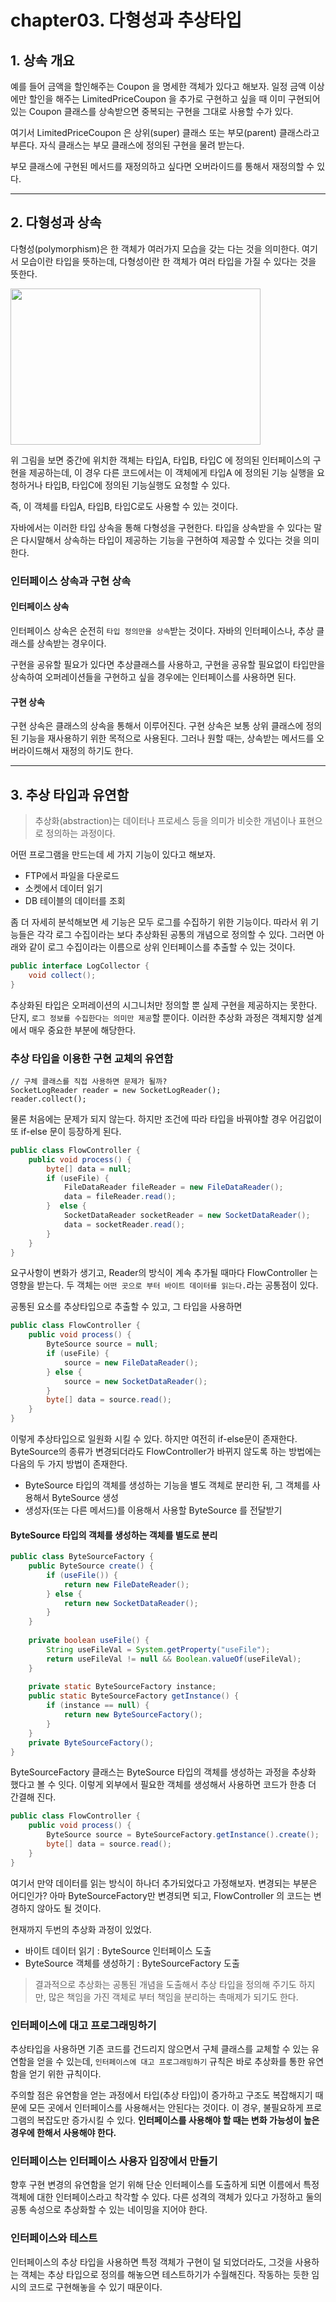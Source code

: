 # chapter03. 다형성과 추상타입
## 1. 상속 개요
예를 들어 금액을 할인해주는 Coupon 을 명세한 객체가 있다고 해보자.
일정 금액 이상에만 할인을 해주는 LimitedPriceCoupon 을 추가로 
구현하고 싶을 때 이미 구현되어 있는 Coupon 클래스를 상속받으면
중복되는 구현을 그대로 사용할 수가 있다.

여기서 LimitedPriceCoupon 은 상위(super) 클래스 또는 부모(parent) 클래스라고
부른다. 자식 클래스는 부모 클래스에 정의된 구현을 물려 받는다.

부모 클래스에 구현된 메서드를 재정의하고 싶다면 오버라이드를 통해서 
재정의할 수 있다.

---
## 2. 다형성과 상속
다형성(polymorphism)은 한 객체가 여러가지 모습을 갖는 다는 것을 의미한다.
여기서 모습이란 타입을 뜻하는데, 다형성이란 한 객체가 여러 타입을 가질 수 
있다는 것을 뜻한다.

<img src="https://user-images.githubusercontent.com/42382027/77161200-6e164200-6aec-11ea-9943-cd4140e27acd.jpeg" width="400" height="250" />

위 그림을 보면 중간에 위치한 객체는 타입A, 타입B, 타입C 에 정의된 인터페이스의
구현을 제공하는데, 이 경우 다른 코드에서는 이 객체에게 타입A 에 
정의된 기능 실행을 요청하거나 타입B, 타입C에 정의된 기능실행도
요청할 수 있다.

즉, 이 객체를 타입A, 타입B, 타입C로도 사용할 수 있는 것이다.

자바에서는 이러한 타입 상속을 통해 다형성을 구현한다.
타입을 상속받을 수 있다는 말은 다시말해서 상속하는 타입이 제공하는 기능을
구현하여 제공할 수 있다는 것을 의미한다.

### 인터페이스 상속과 구현 상속
#### 인터페이스 상속 
인터페이스 상속은 순전히 `타입 정의만을 상속`받는 것이다.
자바의 인터페이스나, 추상 클래스를 상속받는 경우이다.

구현을 공유할 필요가 있다면 추상클래스를 사용하고,
구현을 공유할 필요없이 타입만을 상속하여 오퍼레이션들을 구현하고 
싶을 경우에는 인터페이스를 사용하면 된다.

#### 구현 상속
구현 상속은 클래스의 상속을 통해서 이루어진다. 구현 상속은 보통
상위 클래스에 정의된 기능을 재사용하기 위한 목적으로 사용된다.
그러나 원할 때는, 상속받는 메서드를 오버라이드해서 재정의 하기도 한다.

---
## 3. 추상 타입과 유연함
> 추상화(abstraction)는 데이터나 프로세스 등을 의미가 비슷한 개념이나 
표현으로 정의하는 과정이다. 

어떤 프로그램을 만드는데 세 가지 기능이 있다고 해보자.
* FTP에서 파일을 다운로드
* 소켓에서 데이터 읽기
* DB 테이블의 데이터를 조회

좀 더 자세히 분석해보면 세 기능은 모두 로그를 수집하기 위한 기능이다.
따라서 위 기능들은 각각 로그 수집이라는 보다 추상화된 공통의 개념으로 정의할 수 있다.
그러면 아래와 같이 로그 수집이라는 이름으로 상위 인터페이스를 추출할 수 있는 것이다.

```java
public interface LogCollector {
    void collect();
}
```
추상화된 타입은 오퍼레이션의 시그니처만 정의할 뿐 실제 구현을 제공하지는 못한다.
단지, `로그 정보를 수집한다는 의미만 제공`할 뿐이다.
이러한 추상화 과정은 객체지향 설계에서 매우 중요한 부분에 해당한다.

### 추상 타입을 이용한 구현 교체의 유연함
```
// 구체 클래스를 직접 사용하면 문제가 될까?
SocketLogReader reader = new SocketLogReader();
reader.collect();
```

물론 처음에는 문제가 되지 않는다. 하지만 조건에 따라 타입을 바꿔야할 경우
어김없이 또 if-else 문이 등장하게 된다.
```java
public class FlowController {
    public void process() {
        byte[] data = null;
        if (useFile) {
            FileDataReader fileReader = new FileDataReader();
            data = fileReader.read();
        }  else {
            SocketDataReader socketReader = new SocketDataReader();
            data = socketReader.read();
        }
    }
}
```
요구사항이 변화가 생기고, Reader의 방식이 계속 추가될 때마다 FlowController
는 영향을 받는다. 두 객체는 `어떤 곳으로 부터 바이트 데이터를 읽는다.`라는 공통점이 있다.

공통된 요소를 추상타입으로 추출할 수 있고, 그 타입을 사용하면
```java
public class FlowController {
    public void process() {
        ByteSource source = null;
        if (useFile) {
            source = new FileDataReader();
        } else {
            source = new SocketDataReader();
        }
        byte[] data = source.read();
    }
}
```
이렇게 추상타입으로 일원화 시킬 수 있다.
하지만 여전히 if-else문이 존재한다. 
ByteSource의 종류가 변경되더라도 FlowController가 바뀌지 않도록 하는 방법에는
다음의 두 가지 방법이 존재한다.

* ByteSource 타입의 객체를 생성하는 기능을 별도 객체로 분리한 뒤,
그 객체를 사용해서 ByteSource 생성
* 생성자(또는 다른 메서드)를 이용해서 사용할 ByteSource 를 전달받기

#### ByteSource 타입의 객체를 생성하는 객체를 별도로 분리
```java
public class ByteSourceFactory {
    public ByteSource create() {
        if (useFile()) {
            return new FileDateReader();
        } else {
            return new SocketDataReader();
        }
    }
    
    private boolean useFile() {
        String useFileVal = System.getProperty("useFile");
        return useFileVal != null && Boolean.valueOf(useFileVal);
    }   
    
    private static ByteSourceFactory instance;
    public static ByteSourceFactory getInstance() {
        if (instance == null) {
            return new ByteSourceFactory();
        }
    }
    private ByteSourceFactory();
}
```
ByteSourceFactory 클래스는 ByteSource 타입의 객체를 생성하는 과정을 추상화 했다고 볼 수 잇다.
이렇게 외부에서 필요한 객체를 생성해서 사용하면 코드가 한층 더 간결해 진다.
```java
public class FlowController {
    public void process() {
        ByteSource source = ByteSourceFactory.getInstance().create();
        byte[] data = source.read();
    }
}
```
여기서 만약 데이터를 읽는 방식이 하나더 추가되었다고 가정해보자.
변경되는 부분은 어디인가?
아마 ByteSourceFactory만 변경되면 되고, FlowController 의 코드는
변경하지 않아도 될 것이다.

현재까지 두번의 추상화 과정이 있었다.
* 바이트 데이터 읽기 : ByteSource 인터페이스 도출
* ByteSource 객체를 생성하기 : ByteSourceFactory 도출


> 결과적으로 추상화는 공통된 개념을 도출해서 추상 타입을 정의해 주기도 하지만,
> 많은 책임을 가진 객체로 부터 책임을 분리하는 촉매제가 되기도 한다.

### 인터페이스에 대고 프로그래밍하기
추상타입을 사용하면 기존 코드를 건드리지 않으면서 구체 클래스를 교체할 수 있는
유연함을 얻을 수 있는데, `인터페이스에 대고 프로그래밍하기` 규칙은
바로 추상화를 통한 유연함을 얻기 위한 규칙이다.

주의할 점은 유연함을 얻는 과정에서 타입(추상 타입)이 증가하고 구조도 
복잡해지기 때문에 모든 곳에서 인터페이스를 사용해서는 안된다는 것이다. 
이 경우, 불필요하게 프로그램의 복잡도만 증가시킬 수 있다.
**인터페이스를 사용해야 할 때는 변화 가능성이 높은 경우에 한해서 사용해야 한다.**

### 인터페이스는 인터페이스 사용자 입장에서 만들기
향후 구현 변경의 유연함을 얻기 위해 단순 인터페이스를 도출하게 되면
이름에서 특정 객체에 대한 인터페이스라고 착각할 수 있다.
다른 성격의 객체가 있다고 가정하고 둘의 공통 속성으로 추상화할 수 있는
네이밍을 지어야 한다.

### 인터페이스와 테스트
인터페이스의 추상 타입을 사용하면 특정 객체가 구현이 덜 되었더라도,
그것을 사용하는 객체는 추상 타입으로 정의를 해놓으면 테스트하기가 
수월해진다. 작동하는 듯한 임시의 코드로 구현해놓을 수 있기 때문이다.


